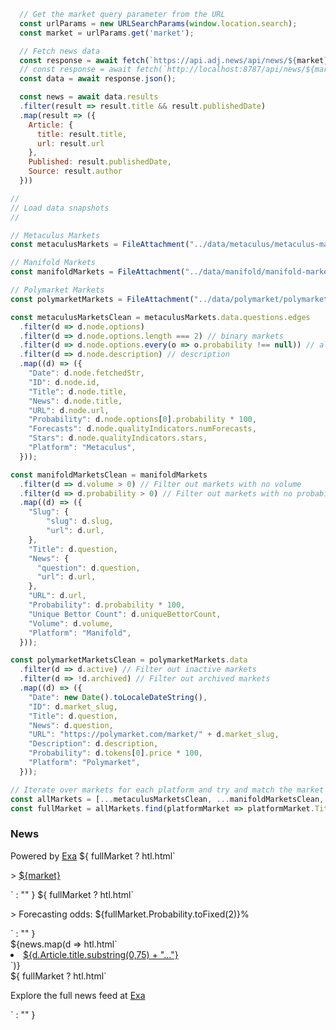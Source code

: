 ```js
  // Get the market query parameter from the URL
  const urlParams = new URLSearchParams(window.location.search);
  const market = urlParams.get('market');
```

```js
  // Fetch news data
  const response = await fetch(`https://api.adj.news/api/news/${market}`);
  // const response = await fetch(`http://localhost:8787/api/news/${market}`);
  const data = await response.json();

  const news = await data.results
  .filter(result => result.title && result.publishedDate)
  .map(result => ({
    Article: {
      title: result.title,
      url: result.url
    },
    Published: result.publishedDate,
    Source: result.author
  }))
```

```js
//
// Load data snapshots
//

// Metaculus Markets 
const metaculusMarkets = FileAttachment("../data/metaculus/metaculus-markets.json").json();

// Manifold Markets 
const manifoldMarkets = FileAttachment("../data/manifold/manifold-markets.json").json();

// Polymarket Markets 
const polymarketMarkets = FileAttachment("../data/polymarket/polymarket-markets.json").json();
```

```js
const metaculusMarketsClean = metaculusMarkets.data.questions.edges
  .filter(d => d.node.options)
  .filter(d => d.node.options.length === 2) // binary markets
  .filter(d => d.node.options.every(o => o.probability !== null)) // all probabilities
  .filter(d => d.node.description) // description
  .map((d) => ({
    "Date": d.node.fetchedStr,
    "ID": d.node.id,
    "Title": d.node.title,
    "News": d.node.title,
    "URL": d.node.url,
    "Probability": d.node.options[0].probability * 100,
    "Forecasts": d.node.qualityIndicators.numForecasts,
    "Stars": d.node.qualityIndicators.stars,
    "Platform": "Metaculus",
  }));
```

```js
const manifoldMarketsClean = manifoldMarkets
  .filter(d => d.volume > 0) // Filter out markets with no volume
  .filter(d => d.probability > 0) // Filter out markets with no probability
  .map((d) => ({
    "Slug": {
        "slug": d.slug,
        "url": d.url,
    },
    "Title": d.question,
    "News": {
      "question": d.question,
      "url": d.url,
    },
    "URL": d.url,
    "Probability": d.probability * 100,
    "Unique Bettor Count": d.uniqueBettorCount,
    "Volume": d.volume,
    "Platform": "Manifold",
  }));
```

```js
const polymarketMarketsClean = polymarketMarkets.data
  .filter(d => d.active) // Filter out inactive markets
  .filter(d => !d.archived) // Filter out archived markets
  .map((d) => ({
    "Date": new Date().toLocaleDateString(),
    "ID": d.market_slug,
    "Title": d.question,
    "News": d.question,
    "URL": "https://polymarket.com/market/" + d.market_slug,
    "Description": d.description,
    "Probability": d.tokens[0].price * 100,
    "Platform": "Polymarket",
  }));
```

```js
// Iterate over markets for each platform and try and match the market to the news query to display odds
const allMarkets = [...metaculusMarketsClean, ...manifoldMarketsClean, ...polymarketMarketsClean];
const fullMarket = allMarkets.find(platformMarket => platformMarket.Title.toLowerCase().includes(market.toLowerCase()));
```

<div>
  <h3>News</h3>
  Powered by <a href="https://exa.ai" target="_blank" class="dotted">Exa</a>
  ${
    fullMarket ? htl.html`<p>> <a href="${fullMarket.URL}" class="dotted" target="_blank">${market}</a></p>` : ""
  }
  ${
    fullMarket ? htl.html`<p>> Forecasting odds: ${fullMarket.Probability.toFixed(2)}%</p>` : ""
  }
  <div>
    ${news.map(d => htl.html`
      <li>
      <a href="${d.Article.url}" target="_blank">${d.Article.title.substring(0,75) + "..."}</a>
      </li>
    `)}
  </div>
  <!-- <div>
      ${Inputs.table(news, {
      rows: 30, 
      sort: "Comments", 
      reverse: true,
      layout: "auto",
      columns: ["Article"],
      header: {
        "Article": "",
      },
      format: {
        "Article": d => htl.html`<a href="${d.url}" target="_blank">${d.title.substring(0,50) + "..."}</a>`,
        "Published": d => d,
        "Source": d => d.substring(0,25)
      }
    })}
  </div> -->
  ${
    fullMarket ? htl.html`<p>Explore the full news feed at <a href="https://exa.ai/search?c=all&q=${market}" class="dotted" target="_blank">Exa</a></p>` : ""
  }
</div>